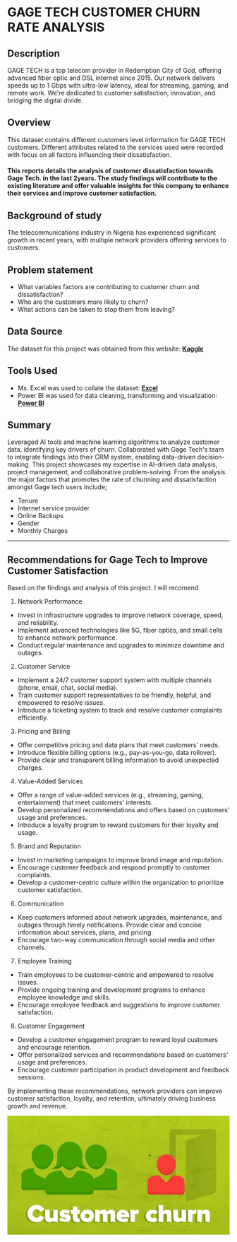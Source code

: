# GAGE TECH CUSTOMER CHURN RATE ANALYSIS

## Description

GAGE TECH is a top telecom provider in Redemption City of God, offering advanced fiber optic and DSL internet since 2015. Our network delivers speeds up to 1 Gbps with ultra-low latency, ideal for streaming, gaming, and remote work. We're dedicated to customer satisfaction, innovation, and bridging the digital divide.



## Overview
This dataset contains different customers level information for GAGE TECH customers. Different attributes related to the services used were recorded with focus on all factors influencing their dissatisfaction.

#### This reports details the analysis of customer dissatisfaction towards Gage Tech. in the last 2years. The study findings will contribute to the existing literature and offer valuable insights for this company to enhance their services and improve customer satisfaction.

## Background of study
The telecommunications industry in Nigeria has experienced significant growth in recent years, with multiple network providers offering services to customers.

## Problem statement

- What variables factors are contributing to customer churn and dissatisfaction?
- Who are the customers more likely to churn?
- What actions can be taken to stop them from leaving?

## Data Source

The dataset for this project was obtained from this website: [**Kaggle**](https://www.kaggle.com/datasets/barun2104/telecom-churn)

## Tools Used
- Ms. Excel was used to collate the dataset: [**Excel**](https://www.microsoft.com/en-us/microsoft-365/excel)
- Power BI was used for data cleaning, transforming and visualization: [**Power BI**](https://www.microsoft.com/en-us/download/details.aspx?id=58494)

## Summary 
Leveraged AI tools and machine learning algorithms to analyze customer data, identifying key drivers of churn. Collaborated with Gage Tech's team to integrate findings into their CRM system, enabling data-driven decision-making. This project showcases my expertise in AI-driven data analysis, project management, and collaborative problem-solving. From the analysis the major factors that promotes the rate of chunning and dissatisfaction amongst Gage tech users include;
- Tenure
- Internet service provider
- Online Backups
- Gender
- Monthly Charges
---

## Recommendations for Gage Tech to Improve Customer Satisfaction
Based on the findings and analysis of this project. I will recomend

1. Network Performance
- Invest in infrastructure upgrades to improve network coverage, speed, and reliability.
- Implement advanced technologies like 5G, fiber optics, and small cells to enhance network performance.
- Conduct regular maintenance and upgrades to minimize downtime and outages.
2. Customer Service
- Implement a 24/7 customer support system with multiple channels (phone, email, chat, social media).
- Train customer support representatives to be friendly, helpful, and empowered to resolve issues.
- Introduce a ticketing system to track and resolve customer complaints efficiently.
3. Pricing and Billing
- Offer competitive pricing and data plans that meet customers' needs.
- Introduce flexible billing options (e.g., pay-as-you-go, data rollover).
- Provide clear and transparent billing information to avoid unexpected charges.
4. Value-Added Services
- Offer a range of value-added services (e.g., streaming, gaming, entertainment) that meet customers' interests.
- Develop personalized recommendations and offers based on customers' usage and preferences.
- Introduce a loyalty program to reward customers for their loyalty and usage.
5. Brand and Reputation
- Invest in marketing campaigns to improve brand image and reputation.
- Encourage customer feedback and respond promptly to customer complaints.
- Develop a customer-centric culture within the organization to prioritize customer satisfaction.
6. Communication
- Keep customers informed about network upgrades, maintenance, and outages through timely notifications.
Provide clear and concise information about services, plans, and pricing.
- Encourage two-way communication through social media and other channels.
7. Employee Training
- Train employees to be customer-centric and empowered to resolve issues.
- Provide ongoing training and development programs to enhance employee knowledge and skills.
- Encourage employee feedback and suggestions to improve customer satisfaction.
8. Customer Engagement
- Develop a customer engagement program to reward loyal customers and encourage retention.
- Offer personalized services and recommendations based on customers' usage and preferences.
- Encourage customer participation in product development and feedback sessions.
  
By implementing these recommendations, network providers can improve customer satisfaction, loyalty, and retention, ultimately driving business growth and revenue.

![](Customer-Churn.jpg)


